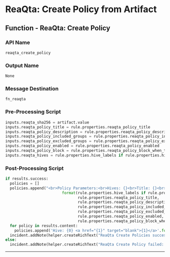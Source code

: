 <!--
    DO NOT MANUALLY EDIT THIS FILE
    THIS FILE IS AUTOMATICALLY GENERATED WITH resilient-sdk codegen
-->

# ReaQta: Create Policy from Artifact

## Function - ReaQta: Create Policy

### API Name
`reaqta_create_policy`

### Output Name
`None`

### Message Destination
`fn_reaqta`

### Pre-Processing Script
```python
inputs.reaqta_sha256 = artifact.value
inputs.reaqta_policy_title = rule.properties.reaqta_policy_title
inputs.reaqta_policy_description = rule.properties.reaqta_policy_description or ''
inputs.reaqta_policy_included_groups = rule.properties.reaqta_policy_included_groups
inputs.reaqta_policy_excluded_groups = rule.properties.reaqta_policy_excluded_groups
inputs.reaqta_policy_enabled = rule.properties.reaqta_policy_enabled
inputs.reaqta_policy_block = rule.properties.reaqta_policy_block_when_triggered
inputs.reaqta_hives = rule.properties.hive_labels if rule.properties.hive_labels else incident.properties.reaqta_hive 
```

### Post-Processing Script
```python
if results.success:
  policies = []
  policies.append("<br>Policy Parameters:<br>Hives: {}<br>Title: {}<br>Description: {}<br>Included Groups: {}<br>Excluded Groups: {}<br>Enabled: {}<br>Block when Triggered: {}<br>".\
                         format(rule.properties.hive_labels if rule.properties.hive_labels else incident.properties.reaqta_hive,
                                rule.properties.reaqta_policy_title,
                                rule.properties.reaqta_policy_description,
                                rule.properties.reaqta_policy_included_groups,
                                rule.properties.reaqta_policy_excluded_groups,
                                rule.properties.reaqta_policy_enabled,
                                rule.properties.reaqta_policy_block_when_triggered))
  for policy in results.content:
    policies.append('Hive: {0} <a href="{1}" target="blank">{1}</a>'.format(policy.get("policy_hive"), policy.get("policy_url")))
  incident.addNote(helper.createRichText("ReaQta Create Policies successful:<br>{}".format("<br>".join(policies))))
else:
  incident.addNote(helper.createRichText("ReaQta Create Policy failed: {}".format(results.reason)))

```

---

